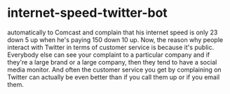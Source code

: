 # internet-speed-twitter-bot
 automatically to Comcast and complain that his internet speed is only 23 down  5 up when he's paying 150 down 10 up. Now,  the reason why people interact with Twitter in terms of customer service is  because it's public.  Everybody else can see your complaint to a particular company  and if they're a large brand or a large company,  then they tend to have a social media monitor.  And often the customer service you get by complaining on Twitter can actually be  even better than if you call them up or if you email them.
